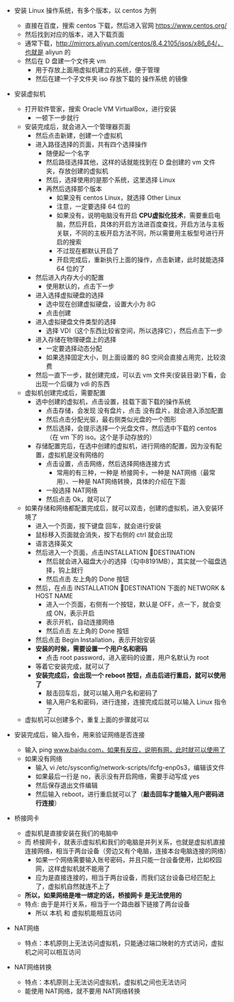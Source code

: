 
- 安装 Linux 操作系统，有多个版本，以 centos 为例
  - 直接在百度，搜索 centos 下载，然后进入官网 https://www.centos.org/
  - 然后找到对应的版本，进入下载页面
  - 通常下载，http://mirrors.aliyun.com/centos/8.4.2105/isos/x86_64/，也就是 aliyun 的
  - 然后在 D 盘建一个文件夹 vm
    - 用于存放上面用虚拟机建立的系统，便于管理
    - 然后在建一个子文件夹 iso 存放下载的 操作系统 的镜像




- 安装虚拟机
  - 打开软件管家，搜索 Oracle VM VirtualBox，进行安装
    - 一顿下一步就行
  - 安装完成后，就会进入一个管理器页面
    - 然后点击新建，创建一个虚拟机
    - 进入路径选择的页面，共有四个选择操作
      - 随便起一个名字
      - 然后路径选择其他，这样的话就能找到在 D 盘创建的 vm 文件夹，存放创建的虚拟机
      - 然后，选择使用的是那个系统，这里选择 Linux
      - 再然后选择那个版本
        - 如果没有 centos Linux，就选择 Other Linux 
        - 注意，一定要选择 64 位的
        - 如果没有，说明电脑没有开启 **CPU虚拟化技术**，需要重启电脑，然后开启，具体的开启方法进百度查找，开启方法与主板关联，不同的主板开启方法不同，所以需要用主板型号进行开启的搜索
        - 不过现在都默认开启了
        - 开启完成后，重新执行上面的操作，点击新建，此时就能选择 64 位的了
    - 然后进入内存大小的配置
      - 使用默认的，点击下一步
    - 进入选择虚拟硬盘的选择
      - 选中现在创建虚拟硬盘，设置大小为 8G
      - 点击创建
    - 进入虚拟硬盘文件类型的选择
      - 选择 VDI（这个东西比较省空间，所以选择它），然后点击下一步
    - 进入存储在物理硬盘上的选择
      - 一定要选择动态分配
      - 如果选择固定大小，则上面设置的 8G 空间会直接占用完，比较浪费
    - 然后一直下一步，就创建完成，可以去 vm 文件夹(安装目录)下看，会出现一个后缀为 vdi 的东西
  - 虚拟机创建完成后，需要配置
    - 选中创建的虚拟机，点击设置，挂载下面下载的操作系统
      - 点击存储，会发现 没有盘片，点击 没有盘片，就会进入添加配置
      - 然后点击分配光驱，最右侧类似光盘的一个图形
      - 然后选择，会提示选择一个光盘文件，然后选中下载的 centos（在 vm 下的 iso。这个是手动存放的）
    - 存储配置完后，在选中创建的虚拟机，进行网络的配置，因为没有配置，虚拟机是没有网络的
      - 点击设置，点击网络，然后选择网络连接方式
        - 常用的有三种，一种是 桥接网卡，一种是 NAT网络（最常用）、一种是 NAT网络转换，具体的介绍在下面
      - 一般选择 NAT网络
      - 然后点击 Ok，就可以了
  - 如果存储和网络都配置完成后，就可以双击，创建的虚拟机，进入安装环境了
    - 进入一个页面，按下键盘 回车，就会进行安装
    - 鼠标移入页面就会消失，按下右侧的 ctrl 就会出现
    - 语言选择英文
    - 然后进入一个页面，点击INSTALLATION DESTINATION
      - 然后就会进入磁盘大小的选择（勾中8191MB），其实就一个磁盘选择，钩上就行
      - 然后点击 左上角的 Done 按钮
    - 然后，在点击 INSTALLATION DESTINATION 下面的 NETWORK & HOST NAME 
      - 进入一个页面，右侧有一个按钮，默认是 OFF，点一下，就会变成 ON，表示开启
      - 表示开机，自动连接网络
      - 然后点击 左上角的 Done 按钮
    - 然后点击 Begin Installation，表示开始安装
    - **安装的时候，需要设置一个用户名和密码**
      - 点击 root password，进入密码的设置，用户名默认为 root
    - 等着它安装完成，就可以了 
    - **安装完成后，会出现一个 reboot 按钮，点击后进行重启，就可以使用了**
      - 敲击回车后，就可以输入用户名和密码了
      - 输入用户名和密码，进行连接，连接完成后就可以输入 Linux 指令了
  - 虚拟机可以创建多个，重复上面的步骤就可以

- 安装完成后，输入指令，用来验证网络是否连接
  - 输入 ping www.baidu.com，如果有反应，说明有网，此时就可以使用了
  - 如果没有网络
    - 输入 vi /etc/sysconfig/network-scripts/ifcfg-enp0s3，编辑该文件
    - 如果最后一行是 no，表示没有开启网络，需要手动写成 yes
    - 然后保存退出文件编辑
    - 然后输入 reboot，进行重启就可以了（**敲击回车才能输入用户密码进行连接**）

- 桥接网卡
  - 虚拟机是直接安装在我们的电脑中
  - 而 桥接网卡，就表示虚拟机和我们的电脑是并列关系，也就是虚拟机直接连接网络，相当于两台设备（旁边又有个电脑，连接本台电脑连接的网络）
    - 如果一个网络需要输入账号密码，并且只能一台设备使用，比如校园网，这样虚拟机就不能用了
    - 应为是直接连接的，相当于两台设备，而我们这台设备已经匹配上了，虚拟机自然就连不上了
  - **所以，如果网络是唯一绑定的话，桥接网卡 是无法使用的**
  - 特点: 由于是并行关系，相当于一个路由器下链接了两台设备
    - 所以 本机 和 虚拟机能相互访问
  


- NAT网络
  - 特点：本机原则上无法访问虚拟机，只能通过端口映射的方式访问，虚拟机之间可以相互访问

- NAT网络转换
  - 特点：本机原则上无法访问虚拟机，虚拟机之间也无法访问
  - 能使用 NAT网络，就不要用 NAT网络转换


